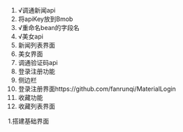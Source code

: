 1. √调通新闻api
1. 将apiKey放到Bmob
1. √重命名bean的字段名
1. √美女api
1. 新闻列表界面
1. 美女界面
1. 调通验证码api
1. 登录注册功能
1. 侧边栏
1. 登录注册界面https://github.com/fanrunqi/MaterialLogin
1. 收藏功能
1. 收藏列表界面

1.搭建基础界面
